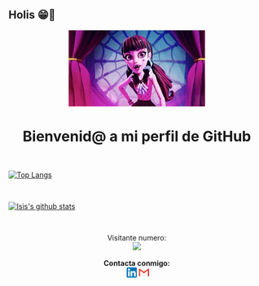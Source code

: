 ## Holis 😁👋

<div align="center"><img src="./images/Welcome.gif"></div>

<h1 align="center">Bienvenid@ a mi perfil de GitHub</h1>

<!--### <div><p align="center"><a href="https://isinicolle.github.io/Portfolio/">Check my Portfolio page</a></p></div>-->


<br>

[![Top Langs](https://github-readme-stats.vercel.app/api/top-langs/?username=isinicolle&layout=compact)](https://github.com/anuraghazra/github-readme-stats)

<br>

[![Isis's github stats](https://github-readme-stats.vercel.app/api?username=isinicolle&count_private=true&show_icons=true&theme=synthwave)](https://github.com/anuraghazra/github-readme-stats)

<br>



<p align="center"> 
  Visitante numero:  <br>
  <img src="https://profile-counter.glitch.me/isinicolle/count.svg" />
  <br>

</p>

<div align="center"> <strong>Contacta conmigo:</strong> <br>
 &nbsp;<a href="https://www.linkedin.com/in/isis-zapata/"><img src="images/linkedin-box-fill.png" width="20" height="20"></a>&nbsp;<a href="mailto:<nowiki>isis.zapata.hn@gmail.com?subject="Hi"><img src="images/mail-fill.png" width="20" height="20"></a></div>